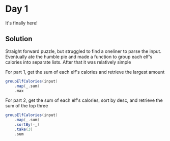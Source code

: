 # Day 1

It's finally here!

## Solution

Straight forward puzzle, but struggled to find a oneliner to parse the input. Eventually ate the humble pie and made a function to group each elf's calories into separate lists. After that it was relatively simple

For part 1, get the sum of each elf's calories and retrieve the largest amount

```scala
groupElfCalories(input)
    .map(_.sum)
    .max
```

For part 2, get the sum of each elf's calories, sort by desc, and retrieve the sum of the top three

```scala
groupElfCalories(input)
    .map(_.sum)
    .sortBy(-_)
    .take(3)
    .sum
```
